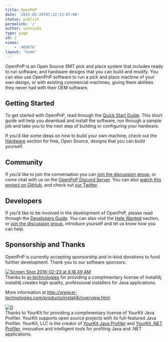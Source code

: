 ```yaml
---
title: OpenPnP
date: '2015-03-20T07:22:13-07:00'
status: publish
permalink: '/'
author: vonnieda
type: page
id: 2
views:
    - '469876'
layout: "home"
---
```


OpenPnP is an Open Source SMT pick and place system that includes ready to run software, and hardware designs that you can build and modify. You can also use OpenPnP software to run a pick and place machine of your own design, or with existing commercial machines, giving them abilities they never had with their OEM software.

Getting Started
---------------

To get started with OpenPnP, read through the [Quick Start Guide](https://github.com/openpnp/openpnp/wiki/Quick-Start). This short guide will help you download and install the software, run through a sample job and take you to the next step of building or configuring your hardware.

If you’d like some ideas on how to build your own machine, check out the [Hardware](/hardware) section for free, Open Source, designs that you can build yourself.

Community
---------

If you’d like to join the conversation you can [join the discussion group](http://groups.google.com/group/openpnp), or come chat with us on the [OpenPnP Discord Server](https://discord.gg/EmsrFVx). You can also [watch this project on GitHub](http://github.com/openpnp/openpnp), and check out [our Twitter](http://twitter.com/openpnp).

Developers
----------

If you’d like to be involved in the development of OpenPnP, please read through the [Developers Guide](https://github.com/openpnp/openpnp/wiki/Developers-Guide). You can also visit the [Help Wanted](https://github.com/openpnp/openpnp/issues?q=is%3Aissue+is%3Aopen+label%3Ahelp-wanted) section, or [join the discussion group](http://groups.google.com/group/openpnp), introduce yourself and let us know how you can help.

Sponsorship and Thanks
----------------------

OpenPnP is currently accepting sponsorship and in-kind donations to fund further development. Thank you to our software sponsors:

[![Screen Shot 2016-02-23 at 8.18.49 AM](./uploads/2015/03/Screen-Shot-2016-02-23-at-8.18.49-AM.png)](http://www.ej-technologies.com/)  
Thanks to [ej-technologies](http://www.ej-technologies.com/) for providing a complimentary license of install4j. install4j creates high quality, professional installers for Java applications.

More information at <http://www.ej-technologies.com/products/install4j/overview.html>.

[![0](./uploads/2015/03/0.png)](https://www.yourkit.com/)  
Thanks to YourKit for providing a complimentary license of YourKit Java Profiler. YourKit supports open source projects with its full-featured Java Profiler. YourKit, LLC is the creator of [YourKit Java Profiler](https://www.yourkit.com/java/profiler/index.jsp) and [YourKit .NET Profiler](https://www.yourkit.com/.net/profiler/index.jsp), innovative and intelligent tools for profiling Java and .NET applications.